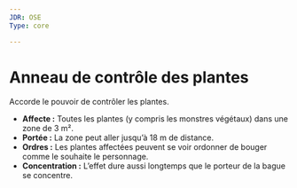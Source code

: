 ```yaml
---
JDR: OSE
Type: core

---
```

# Anneau de contrôle des plantes

Accorde le pouvoir de contrôler les plantes.

- **Affecte :** Toutes les plantes (y compris les monstres végétaux) dans une zone de 3 m².
- **Portée :** La zone peut aller jusqu’à 18 m de distance.
- **Ordres :** Les plantes affectées peuvent se voir ordonner de bouger comme le souhaite le personnage.
- **Concentration :** L’effet dure aussi longtemps que le porteur de la bague se concentre.